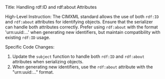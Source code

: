 Title: Handling rdf:ID and rdf:about Attributes

High-Level Instruction: The CIMXML standard allows the use of both `rdf:ID` and `rdf:about` attributes for identifying objects. Ensure that the serializer can handle both attributes correctly. Prefer using `rdf:about` with the format 'urn:uuid:...' when generating new identifiers, but maintain compatibility with existing `rdf:ID` usage.

Specific Code Changes:

1. Update the `subject` function to handle both `rdf:ID` and `rdf:about` attributes when serializing objects. 
2. When generating new identifiers, use the `rdf:about` attribute with the "urn:uuid:..." format.